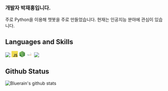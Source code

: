 ### 개발자 박재홍입니다.

주로 Python을 이용해 챗봇을 주로 만들었습니다. 현재는 인공지능 분야에 관심이 있습니다.

## Languages and Skills
<code><img height="20" src="https://cdn3.iconfinder.com/data/icons/logos-and-brands-adobe/512/267_Python-512.png"></code>
<code><img height="20" src="https://raw.githubusercontent.com/github/explore/80688e429a7d4ef2fca1e82350fe8e3517d3494d/topics/javascript/javascript.png"></code>
<code><img height="20" src="https://raw.githubusercontent.com/github/explore/80688e429a7d4ef2fca1e82350fe8e3517d3494d/topics/nodejs/nodejs.png"></code>
<code><img height="20" src="https://raw.githubusercontent.com/github/explore/80688e429a7d4ef2fca1e82350fe8e3517d3494d/topics/mysql/mysql.png"></code>
<code><img height="20" src="https://code.visualstudio.com/assets/updates/1_35/logo-stable.png"></code>
<!--
**gasd238/gasd238** is a ✨ _special_ ✨ repository because its `README.md` (this file) appears on your GitHub profile.
-->  
## Github Status
![Bluerain's github stats](https://github-readme-stats.vercel.app/api?username=gasd238)
